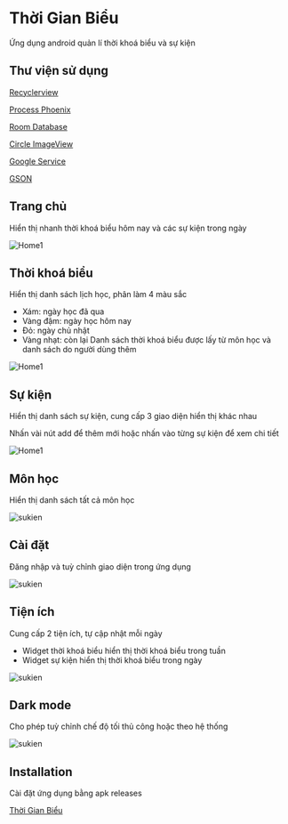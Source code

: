 
# Thời Gian Biểu
Ứng dụng android quản lí thời khoá biểu và sự kiện

## Thư viện sử dụng

[Recyclerview](https://developer.android.com/jetpack/androidx/releases/recyclerview#groovy)

[Process Phoenix](https://github.com/JakeWharton/ProcessPhoenix)

[Room Database](https://developer.android.com/training/data-storage/room)

[Circle ImageView](https://github.com/hdodenhof/CircleImageView)

[Google Service](https://developers.google.com/android/guides/setup)

[GSON](https://github.com/google/gson)



## Trang chủ
Hiển thị nhanh thời khoá biểu hôm nay và các sự kiện trong ngày

![Home1](https://drive.google.com/uc?export=view&id=1yKbxm2CcbEDPgxu2mYPCy1VwV46KXPyD)

## Thời khoá biểu
Hiển thị danh sách lịch học, phân làm 4 màu sắc
* Xám: ngày học đã qua
* Vàng đậm: ngày học hôm nay
* Đỏ: ngày chủ nhật
* Vàng nhạt: còn lại
Danh sách thời khoá biểu được lấy từ môn học và danh sách do người dùng thêm

![Home1](https://drive.google.com/uc?export=view&id=1DeEOkxatZ9ztlwAGM8WvR6wY4NBRCzt3)

## Sự kiện
Hiển thị danh sách sự kiện, cung cấp 3 giao diện hiển thị khác nhau

Nhấn vài nút add để thêm mới hoặc nhấn vào từng sự kiện để xem chi tiết

![Home1](https://drive.google.com/uc?export=view&id=1EriLluBQ4bWmJ8kOHSFplN_rqgif29TJ)

## Môn học
Hiển thị danh sách tất cả môn học

![sukien](https://drive.google.com/uc?export=view&id=1VBhJn1vNNwe6a0BRXWBrJK0lKIrvVW5X)

## Cài đặt
Đăng nhập và tuỳ chỉnh giao diện trong ứng dụng

![sukien](https://drive.google.com/uc?export=view&id=1zjT4umNGzAC7Hv1ftpLGRHJVR144YnhU)

## Tiện ích
Cung cấp 2 tiện ích, tự cập nhật mỗi ngày
* Widget thời khoá biểu hiển thị thời khoá biểu trong tuần
* Widget sự kiện hiển thị thời khoá biểu trong ngày

![sukien](https://drive.google.com/uc?export=view&id=1cNz-mzjGtLPd3hcC88xOOc2XT8VOKgts)


## Dark mode
Cho phép tuỳ chỉnh chế độ tối thủ công hoặc theo hệ thống

![sukien](https://drive.google.com/uc?export=view&id=1byzxYfV8mV6EdZBEuudwqCa46T5ho8m5)
## Installation

Cài đặt ứng dụng bằng apk releases

[Thời Gian Biểu](https://github.com/AnhChieuLe/ThoiGianBieu/releases)
    
